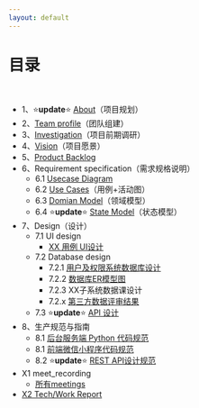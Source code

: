```yaml
---
layout: default
---
```


# [](#TOC)目录

&nbsp;&nbsp; 

* 1、⭐**update**⭐ [About](01-about)（项目规划）
* 2、[Team profile](02-team-profile)（团队组建）
* 3、[Investigation](03-investigation)（项目前期调研）
* 4、[Vision](04-vision)（项目愿景）
* 5、[Product Backlog](05-product-backlog)
* 6、Requirement specification（需求规格说明）
    - 6.1 [Usecase Diagram](06-01-usecase-diagram)
    - 6.2 [Use Cases](06-02-use-cases)（用例+活动图）
    - 6.3 [Domian Model](06-03-domain-model)（领域模型）
    - 6.4 ⭐**update**⭐ [State Model](06-04-state-model)（状态模型）
* 7、Design（设计）
    - 7.1 UI design
        - [XX 用例 UI设计](07-01-01-XX-ui-design)
    - 7.2 Database design
        - 7.2.1 [用户及权限系统数据库设计](07-02-01-database-design)
        - 7.2.2 [数据库ER模型图](07-02-02-database-er-model)
        - 7.2.3 XX子系统数据课设计
        - 7.2.x [第三方数据评审结果](07-02-03-第三方数据评审结果)
    - 7.3 ⭐**update**⭐ [API 设计](07-03-API)
* 8、生产规范与指南
    - 8.1 [后台服务端 Python 代码规范](08-01-backend-coding-standard)
    - 8.1 [前端微信小程序代码规范](08-01-frontend-coding-standard)
    - 8.2 ⭐**update**⭐ [REST API设计规范](08-02-RESTful-api-design-standard)
* X1 meet_recording
    * [所有meetings](X1-meetings)
* [X2 Tech/Work Report](X2-techwork-report)
